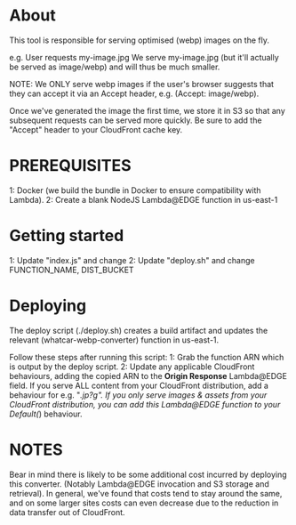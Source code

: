 # About
This tool is responsible for serving optimised (webp) images
on the fly.

e.g. User requests my-image.jpg
We serve my-image.jpg (but it'll actually be served as image/webp)
and will thus be much smaller.

NOTE: We ONLY serve webp images if the user's browser suggests
that they can accept it via an Accept header, e.g. (Accept: image/webp).

Once we've generated the image the first time,
we store it in S3 so that any subsequent requests can be served more quickly.
Be sure to add the "Accept" header to your CloudFront cache key.

# PREREQUISITES
1: Docker (we build the bundle in Docker to ensure compatibility with Lambda).
2: Create a blank NodeJS Lambda@EDGE function in us-east-1

# Getting started
1: Update "index.js" and change 
2: Update "deploy.sh" and change FUNCTION_NAME, DIST_BUCKET

# Deploying
The deploy script (./deploy.sh) creates a build artifact and
updates the relevant (whatcar-webp-converter) function in us-east-1.

Follow these steps after running this script:
1: Grab the function ARN which is output by the deploy script.
2: Update any applicable CloudFront behaviours, adding the copied
   ARN to the **Origin Response** Lambda@EDGE field.
   If you serve ALL content from your CloudFront distribution,
   add a behaviour for e.g. "*.jp?g".
   If you only serve images & assets from your CloudFront distribution,
   you can add this Lambda@EDGE function to your Default(*) behaviour.

# NOTES
Bear in mind there is likely to be some additional cost incurred by
deploying this converter. (Notably Lambda@EDGE invocation and S3 storage
and retrieval). In general, we've found that costs tend to stay around the same,
and on some larger sites costs can even decrease due to the reduction in data
transfer out of CloudFront.